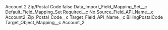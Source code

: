 <?xml version="1.0" encoding="UTF-8"?>
<CustomMetadata xmlns="http://soap.sforce.com/2006/04/metadata" xmlns:xsi="http://www.w3.org/2001/XMLSchema-instance" xmlns:xsd="http://www.w3.org/2001/XMLSchema">
    <label>Account 2 Zip/Postal Code</label>
    <protected>false</protected>
    <values>
        <field>Data_Import_Field_Mapping_Set__c</field>
        <value xsi:type="xsd:string">Default_Field_Mapping_Set</value>
    </values>
    <values>
        <field>Required__c</field>
        <value xsi:type="xsd:string">No</value>
    </values>
    <values>
        <field>Source_Field_API_Name__c</field>
        <value xsi:type="xsd:string">Account2_Zip_Postal_Code__c</value>
    </values>
    <values>
        <field>Target_Field_API_Name__c</field>
        <value xsi:type="xsd:string">BillingPostalCode</value>
    </values>
    <values>
        <field>Target_Object_Mapping__c</field>
        <value xsi:type="xsd:string">Account_2</value>
    </values>
</CustomMetadata>
